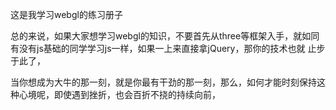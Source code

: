 这是我学习webgl的练习册子


总的来说，如果大家想学习webgl的知识，不要首先从three等框架入手，就如同有没有js基础的同学学习js一样，如果一上来直接拿jQuery，那你的技术也就
止步于此了，



当你想成为大牛的那一刻，就是你最有干劲的那一刻，那么，如何才能时刻保持这种心境呢，即使遇到挫折，也会百折不挠的持续向前，